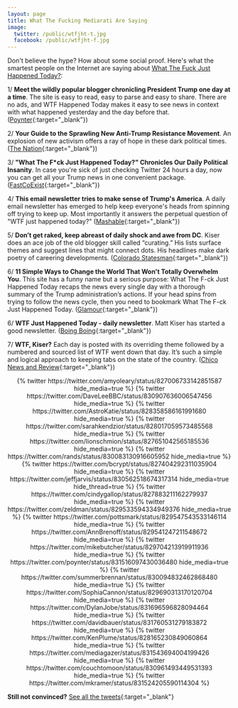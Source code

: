 ```yaml
---
layout: page
title: What The Fucking Mediarati Are Saying
image:
  twitter: /public/wtfjht-t.jpg
  facebook: /public/wtfjht-f.jpg
---
```


Don't believe the hype? How about some social proof. Here's what the smartest people on the Internet are saying about [What The Fuck Just Happened Today?](https://whatthefuckjusthappenedtoday.com):

1/ **Meet the wildly popular blogger chronicling President Trump one day at a time**. The site is easy to read, easy to parse and easy to share. There are no ads, and WTF Happened Today makes it easy to see news in context with what happened yesterday and the day before that. ([Poynter](http://www.poynter.org/2017/meet-the-wildly-popular-blogger-chronicling-president-trump-one-day-at-a-time/448894/){:target="_blank"})

2/ **Your Guide to the Sprawling New Anti-Trump Resistance Movement**. An explosion of new activism offers a ray of hope in these dark political times. ([The Nation](https://www.thenation.com/article/your-guide-to-the-sprawling-new-anti-trump-resistance-movement/){:target="_blank"})

3/ **"What The F*ck Just Happened Today?" Chronicles Our Daily Political Insanity**. In case you're sick of just checking Twitter 24 hours a day, now you can get all your Trump news in one convenient package. ([FastCoExist](https://www.fastcoexist.com/3068185/what-the-fck-just-happened-today-chronicles-our-daily-political-insanity){:target="_blank"})

4/ **This email newsletter tries to make sense of Trump's America**. A daily email newsletter has emerged to help keep everyone's heads from spinning off trying to keep up. Most importantly it answers the perpetual question of "WTF just happened today?" ([Mashable](http://mashable.com/2017/02/10/wtf-just-happened-today-email-newsletter/#Cq17yL2QWOq1){:target="_blank"})

5/ **Don’t get raked, keep abreast of daily shock and awe from DC**. Kiser does an ace job of the old blogger skill called “curating.” His lists surface themes and suggest lines that might connect dots. His headlines make dark poetry of careering developments. ([Colorado Statesman](https://www.coloradostatesman.com/dont-get-raked-keep-abreast-with-darkly-entertaining-news-from-dc/){:target="_blank"})

6/ **11 Simple Ways to Change the World That Won't Totally Overwhelm You**. This site has a funny name but a serious purpose: What The F-ck Just Happened Today recaps the news every single day with a thorough summary of the Trump administration’s actions. If your head spins from trying to follow the news cycle, then you need to bookmark What The F-ck Just Happened Today. ([Glamour](http://www.glamour.com/story/these-11-apps-make-it-super-easy-to-make-a-difference){:target="_blank"})

6/ **WTF Just Happened Today - daily newsletter**. Matt Kiser has started a good newsletter. ([Boing Boing](http://boingboing.net/2017/02/02/wtf-just-happened-today-dail.html){:target="_blank"})

7/ **WTF, Kiser?** Each day is posted with its overriding theme followed by a numbered and sourced list of WTF went down that day. It’s such a simple and logical approach to keeping tabs on the state of the country. ([Chico News and Review](https://www.newsreview.com/chico/arts-devo/content?oid=23646690){:target="_blank"})

<center>
{% twitter https://twitter.com/amyoleary/status/827006733142851587 hide_media=true %}
{% twitter https://twitter.com/DaveLeeBBC/status/830907636006547456 hide_media=true %}
{% twitter https://twitter.com/AstroKatie/status/828358586161991680 hide_media=true %}
{% twitter https://twitter.com/sarahkendzior/status/828017059573485568 hide_media=true %}
{% twitter https://twitter.com/lionschmion/status/827651042565185536 hide_media=true %}
{% twitter https://twitter.com/rands/status/830083130916605952 hide_media=true %}
{% twitter https://twitter.com/bcrypt/status/827404292311035904 hide_media=true %}
{% twitter https://twitter.com/jeffjarvis/status/830562518674317314 hide_media=true hide_thread=true %}
{% twitter https://twitter.com/cindygallop/status/827883211162279937 hide_media=true %}
{% twitter https://twitter.com/zeldman/status/829533594334949376 hide_media=true %}
{% twitter https://twitter.com/pottsmark/status/829547543533146114 hide_media=true %}
{% twitter https://twitter.com/AnnBrenoff/status/829541247211548672 hide_media=true %}
{% twitter https://twitter.com/mikebutcher/status/829704213919911936 hide_media=true %}
{% twitter https://twitter.com/poynter/status/831516097430036480 hide_media=true %}
{% twitter https://twitter.com/summerbrennan/status/830094832462868480 hide_media=true %}
{% twitter https://twitter.com/SophiaCannon/status/829690313170120704 hide_media=true %}
{% twitter https://twitter.com/DylanJobe/status/831696596828094464 hide_media=true %}
{% twitter https://twitter.com/davidbauer/status/831760531279183872 hide_media=true %}
{% twitter https://twitter.com/KenPlume/status/828165230849060864 hide_media=true %}
{% twitter https://twitter.com/mediagazer/status/831543694004199426 hide_media=true %}
{% twitter https://twitter.com/couchtomoon/status/830961493449531393 hide_media=true %}
{% twitter https://twitter.com/mkramer/status/831524205590114304 %}
</center>

**Still not convinced?** [See all the tweets](https://twitter.com/search?q=whatthefuckjusthappenedtoday.com){:target="_blank"}